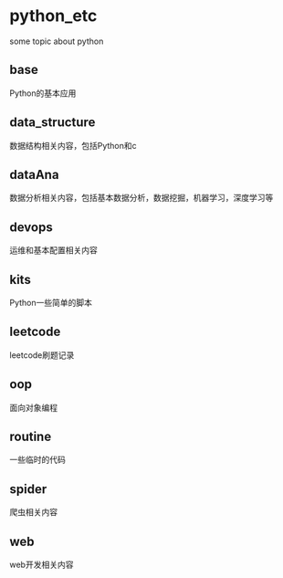 # python_etc

some topic about python

## base

Python的基本应用

## data_structure

数据结构相关内容，包括Python和c

## dataAna

数据分析相关内容，包括基本数据分析，数据挖掘，机器学习，深度学习等

## devops

运维和基本配置相关内容

## kits

Python一些简单的脚本

## leetcode

leetcode刷题记录

## oop

面向对象编程

## routine

一些临时的代码

## spider

爬虫相关内容

## web

web开发相关内容
